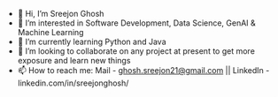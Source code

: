 - 👋 Hi, I’m Sreejon Ghosh
- 👀 I’m interested in Software Development, Data Science, GenAI & Machine Learning
- 🌱 I’m currently learning Python and Java
- 💞️ I’m looking to collaborate on any project at present to get more exposure and learn new things 
- 📫 How to reach me: Mail - ghosh.sreejon21@gmail.com || LinkedIn - linkedin.com/in/sreejonghosh/

<!---
GhoshSreejon/GhoshSreejon is a ✨ special ✨ repository because its `README.md` (this file) appears on your GitHub profile.
You can click the Preview link to take a look at your changes.
--->
